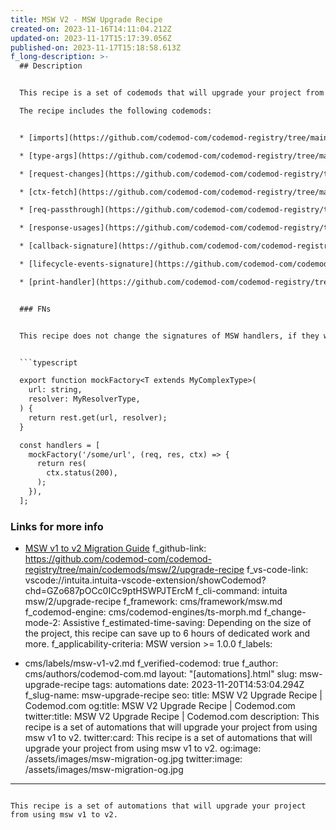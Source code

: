 ```yaml
---
title: MSW V2 - MSW Upgrade Recipe
created-on: 2023-11-16T14:11:04.212Z
updated-on: 2023-11-17T15:17:39.056Z
published-on: 2023-11-17T15:18:58.613Z
f_long-description: >-
  ## Description


  This recipe is a set of codemods that will upgrade your project from using msw v1 to v2.

  The recipe includes the following codemods:


  * [imports](https://github.com/codemod-com/codemod-registry/tree/main/msw/2/imports)

  * [type-args](https://github.com/codemod-com/codemod-registry/tree/main/msw/2/type-args)

  * [request-changes](https://github.com/codemod-com/codemod-registry/tree/main/msw/2/request-changes)

  * [ctx-fetch](https://github.com/codemod-com/codemod-registry/tree/main/msw/2/ctx-fetch)

  * [req-passthrough](https://github.com/codemod-com/codemod-registry/tree/main/msw/2/req-passthrough)

  * [response-usages](https://github.com/codemod-com/codemod-registry/tree/main/msw/2/response-usages)

  * [callback-signature](https://github.com/codemod-com/codemod-registry/tree/main/msw/2/callback-signature)

  * [lifecycle-events-signature](https://github.com/codemod-com/codemod-registry/tree/main/msw/2/lifecycle-events-signature)

  * [print-handler](https://github.com/codemod-com/codemod-registry/tree/main/msw/2/print-handler)


  ### FNs


  This recipe does not change the signatures of MSW handlers, if they were called using a custom factory function, for example to provide more type-safety or else. For example, the following code will only be partially updated:


  ```typescript

  export function mockFactory<T extends MyComplexType>(
    url: string,
    resolver: MyResolverType,
  ) {
    return rest.get(url, resolver);
  }

  const handlers = [
    mockFactory('/some/url', (req, res, ctx) => {
      return res(
        ctx.status(200),
      );
    }),
  ];

  ```


  ### Links for more info


  * [MSW v1 to v2 Migration Guide](https://mswjs.io/docs/migrations/1.x-to-2.x/)
f_github-link: https://github.com/codemod-com/codemod-registry/tree/main/codemods/msw/2/upgrade-recipe
f_vs-code-link: vscode://intuita.intuita-vscode-extension/showCodemod?chd=GZo687pOCc0ICc9ptHSWPJTErcM
f_cli-command: intuita msw/2/upgrade-recipe
f_framework: cms/framework/msw.md
f_codemod-engine: cms/codemod-engines/ts-morph.md
f_change-mode-2: Assistive
f_estimated-time-saving: Depending on the size of the project, this recipe can
  save up to 6 hours of dedicated work and more.
f_applicability-criteria: MSW version >= 1.0.0
f_labels:
  - cms/labels/msw-v1-v2.md
f_verified-codemod: true
f_author: cms/authors/codemod-com.md
layout: "[automations].html"
slug: msw-upgrade-recipe
tags: automations
date: 2023-11-20T14:53:04.294Z
f_slug-name: msw-upgrade-recipe
seo:
  title: MSW V2 Upgrade Recipe | Codemod.com
  og:title: MSW V2 Upgrade Recipe | Codemod.com
  twitter:title: MSW V2 Upgrade Recipe | Codemod.com
  description: This recipe is a set of automations that will upgrade your project
    from using msw v1 to v2.
  twitter:card: This recipe is a set of automations that will upgrade your project
    from using msw v1 to v2.
  og:image: /assets/images/msw-migration-og.jpg
  twitter:image: /assets/images/msw-migration-og.jpg
---
```

This recipe is a set of automations that will upgrade your project from using msw v1 to v2.